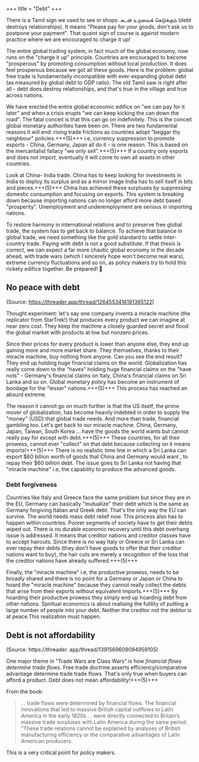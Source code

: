 +++
title = "Debt"
+++

There is a Tamil sign we used to see in shops: கடன் உறவைக் கெடுக்கும் (debt destroys relationships). It means "Please pay for your goods, don't ask us to postpone your payment". That quaint sign of course is against modern practice where we are encouraged to charge it up!

The entire global trading system, in fact much of the global economy, now runs on the "charge it up" principle. Countries are encouraged to become "prosperous" by promoting consumption without local production. It does feel prosperous because we got all these goods. Here is the problem: global free trade is fundamentally incompatible with ever-expanding global debt (as measured by global debt to GDP ratio). The old Tamil saw is right after all - debt does destroy relationships, and that's true in the village and true across nations.

We have erected the entire global economic edifice on "we can pay for it later" and when a crisis erupts "we can keep kicking the can down the road". The fatal conceit is that this can go on indefinitely. This is the conceit global monetary authorities have been on. There are two fundamental reasons it will end: rising trade frictions as countries adopt "beggar thy neighbour" policies.+++(5)+++ i.e, currency suppression to promote exports - China, Germany, Japan all do it - is one reason. This is based on the mercantalist fallacy "we only sell".+++(5)+++ If a country only exports and does not import, eventually it will come to own all assets in other countries. 

Look at China- India trade. China has to keep looking for investments in India to deploy its surplus and as a mirror image India has to sell itself in bits and pieces.+++(5)+++ China has achieved these surpluses by suppressing domestic consumption and focusing on exports. This system is breaking down because importing nations can no longer afford more debt based "prosperity". Unemployment and underemployment are serious in importing nations.

To restore harmony in international relations and to preserve free global trade, the system has to get back to balance. To achieve that balance in global trade, we need something like the gold standard to settle inter-country trade. Paying with debt is not a good substitute. If that thesis is correct, we can expect a far more chaotic global economy in the decade ahead, with trade wars (which I sincerely hope won't become real wars), extreme currency fluctuations and so on, as policy makers try to hold this rickety edifice together. Be prepared! 🙏

## No peace with debt
(Source: https://threader.app/thread/1264553416191365122)

Thought experiment: let's say one company invents a miracle machine (the replicator from StarTrek!) that produces every product we can imagine at near zero cost. They keep the machine a closely guarded secret and flood the global market with products at low but nonzero prices.

Since their prices for every product is lower than anyone else, they end up gaining more and more market share. They themselves, thanks to their miracle machine, buy nothing from anyone. Can you see the end result? They end up holding huge financial claims on the world. Globalization has really come down to the "haves" holding huge financial claims on the "have nots" - Germany's financial claims on Italy, China's financial claims on Sri Lanka and so on. Global monetary policy has become an instrument of bondage for the "lesser" nations.+++(5)+++ This process has reached an absurd extreme. 

The reason it cannot go on much further is that the US itself, the prime mover of globalization, has become heavily indebted in order to supply the "money" (USD) that global trade needs. And more than trade, financial gambling too. Let's get back to our miracle machine. China, Germany, Japan, Taiwan, South Korea ... have the goods the world wants but cannot really pay for except with debt.+++(5)+++ These countries, for all their prowess, cannot ever "collect" on that debt because collecting on it means imports!+++(5)+++ There is no realistic time line in which a Sri Lanka can export $60 billion worth of goods that China and Germany would want , to repay their $60 billion debt. The issue goes to Sri Lanka not having that "miracle machine" i.e, the capability to produce the advanced goods.

### Debt forgiveness
Countries like Italy and Greece face the same problem but since they are in the EU, Germany can basically "mutualize" their debt which is the same as Germany forgiving Italian and Greek debt. That's the only way the EU can survive. The world needs mass debt relief now. This process also has to happen within countries. Poorer segments of society have to get their debts wiped out. There is no durable economic recovery until this debt overhang issue is addressed. It means that creditor nations and creditor classes have to accept haircuts. Since there is no way Italy or Greece or Sri Lanka can ever repay their debts (they don't have goods to offer that their creditor nations want to buy), the hair cuts are merely a recognition of the loss that the creditor nations have already suffered.+++(5)+++ 

Finally, the "miracle machine" i.e, the productive prowess, needs to be broadly shared and there is no point for a Germany or Japan or China to hoard the "miracle machine" because they cannot really collect the debts that arise from their exports without equivalent imports.+++(5)+++ By hoarding their productive prowess they simply end up hoarding debt from other nations. Spiritual economics is about realising the futility of putting a large number of people into your debt. Neither the creditor not the debtor is at peace.This realization must happen. 

## Debt is not affordability
(Source: https://threader. app/thread/1391569609094959105)

One major theme in "Trade Wars are Class Wars" is how *financial flows determine trade flows*. Free trade doctrine asserts efficiency/comparative advantage determine trade trade flows.  That's only true when buyers can afford a product.  Debt does not mean affordability!+++(5)+++ 

From the book:

> . . trade flows were determined by financial flows.  The financial innovations that led to massive British capital outflows to Latin America in the early 1820s . . were directly connected to Britain’s massive trade surpluses with Latin America during the same period. "These trade relations cannot be explained by analyses of British manufacturing efficiency or the comparative advantages of Latin American producers. 

This is a very critical point for policy makers. 